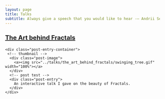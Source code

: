 ```yaml
---
layout: page
title: Talks
subtitle: Always give a speech that you would like to hear -– Andrii Sedniev
---
```


<div class="posts-list">
  <!-- one article, here visualization -->  
  <article class="post-preview">
    <a href="../talks/the_art_behind_fractals/the_art_behind_fractals.html">
      <h3 class="post-title" style="font-size:20px">The Art behind Fractals</h3>
    </a>

    <div class="post-entry-container">
     <!-- thumbnail -->
      <div class="post-image">
        <a><img src="../talks/the_art_behind_fractals/swinging_tree.gif" width="100%"></a>
      </div>
      <!-- post test -->
      <div class="post-entry">
        An interactive talk I gave on the beauty of Fractals.
      </div>
    </div>
   </article>
</div>
